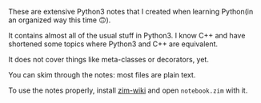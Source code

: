 These are extensive Python3 notes that I created when learning Python(in an organized way this time 🙃️).

It contains almost all of the usual stuff in Python3. I know C++ and have shortened some topics where Python3 and C++ are equivalent.

It does not cover things like meta-classes or decorators, yet.

You can skim through the notes: most files are plain text.

To use the notes properly, install [zim-wiki](https://zim-wiki.org/index.html) and open `notebook.zim` with it.
